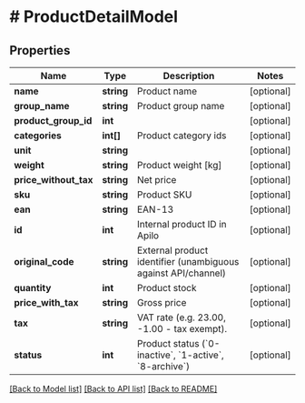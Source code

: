 # # ProductDetailModel

## Properties

Name | Type | Description | Notes
------------ | ------------- | ------------- | -------------
**name** | **string** | Product name | [optional]
**group_name** | **string** | Product group name | [optional]
**product_group_id** | **int** |  | [optional]
**categories** | **int[]** | Product category ids | [optional]
**unit** | **string** |  | [optional]
**weight** | **string** | Product weight [kg] | [optional]
**price_without_tax** | **string** | Net price | [optional]
**sku** | **string** | Product SKU | [optional]
**ean** | **string** | EAN-13 | [optional]
**id** | **int** | Internal product ID in Apilo | [optional]
**original_code** | **string** | External product identifier (unambiguous against API/channel) | [optional]
**quantity** | **int** | Product stock | [optional]
**price_with_tax** | **string** | Gross price | [optional]
**tax** | **string** | VAT rate (e.g. 23.00, -1.00 - tax exempt). | [optional]
**status** | **int** | Product status (&#x60;0-inactive&#x60;, &#x60;1-active&#x60;, &#x60;8-archive&#x60;) | [optional]

[[Back to Model list]](../../README.md#models) [[Back to API list]](../../README.md#endpoints) [[Back to README]](../../README.md)
